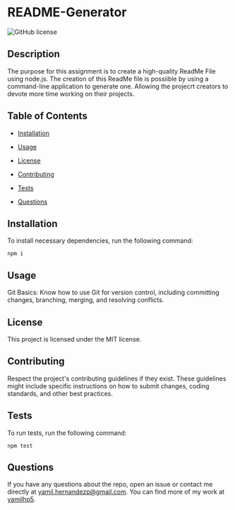 # README-Generator
![GitHub license](https://img.shields.io/badge/license-MIT-blue.svg)

## Description

The purpose for this assignment is to create a high-quality ReadMe File using node.js. The creation of this ReadMe file is possiible by using a command-line application to generate one. Allowing  the projecrt creators to devote more time working on their projects.   

## Table of Contents 

* [Installation](#installation)

* [Usage](#usage)

* [License](#license)

* [Contributing](#contributing)

* [Tests](#tests)

* [Questions](#questions)

## Installation

To install necessary dependencies, run the following command:

```
npm i
```

## Usage

Git Basics: Know how to use Git for version control, including committing changes, branching, merging, and resolving conflicts.    

## License

This project is licensed under the MIT license.
  
## Contributing

Respect the project's contributing guidelines if they exist. These guidelines might include specific instructions on how to submit changes, coding standards, and other best practices.    

## Tests

To run tests, run the following command:

```
npm test
```

## Questions

If you have any questions about the repo, open an issue or contact me directly at yamil.hernandezp@gmail.com. You can find more of my work at [yamilhp5](https://github.com/yamilhp5/).

